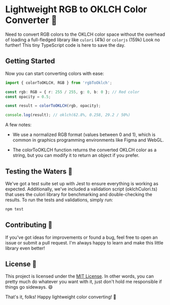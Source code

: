# Lightweight RGB to OKLCH Color Converter 🎨

Need to convert RGB colors to the OKLCH color space without the overhead of
loading a full-fledged library like `culori` (41k) or `colorjs` (159k) Look no
further! This tiny TypeScript code is here to save the day.

## Getting Started

Now you can start converting colors with ease:

```typescript
import { colorToOKLCH, RGB } from 'rgbToOklch';

const rgb: RGB = { r: 255 / 255, g: 0, b: 0 }; // Red color
const opacity = 0.5;

const result = colorToOKLCH(rgb, opacity);

console.log(result); // oklch(62.8%, 0.258, 29.2 / 50%)
```

A few notes:

- We use a normalized RGB format (values between 0 and 1), which is common in
  graphics programming environments like Figma and WebGL.

- The colorToOKLCH function returns the converted OKLCH color as a string, but
  you can modify it to return an object if you prefer.

## Testing the Waters 🧪

We've got a test suite set up with Jest to ensure everything is working as
expected. Additionally, we've included a validation script (oklchCulori.ts) that
uses the culori library for benchmarking and double-checking the results. To run
the tests and validations, simply run:

```bash
npm test
```

## Contributing 🤝

If you've got ideas for improvements or found a bug, feel free to open an issue
or submit a pull request. I'm always happy to learn and make this little library
even better!

## License 📄

This project is licensed under the
[MIT License](https://opensource.org/license/MIT). In other words, you can
pretty much do whatever you want with it, just don't hold me responsible if
things go sideways. 😄

That's it, folks! Happy lightweight color converting! 🌈
